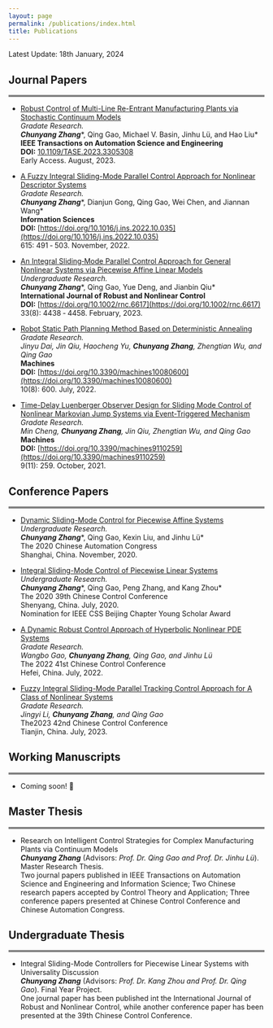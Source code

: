 ```yaml
---
layout: page
permalink: /publications/index.html
title: Publications
---
```


Latest Update: 18th January, 2024


## Journal Papers
<div style="border-top: 4px solid gray;"></div>

- [Robust Control of Multi-Line Re-Entrant Manufacturing Plants via Stochastic Continuum Models](https://ieeexplore.ieee.org/document/10227338)<br>*Gradate Research.*<br>***Chunyang Zhang****, Qing Gao, Michael V. Basin, Jinhu Lü, and Hao Liu*<br>**IEEE Transactions on Automation Science and Engineering**<br>**DOI:** [10.1109/TASE.2023.3305308](10.1109/TASE.2023.3305308)<br>Early Access. August, 2023.

- [A Fuzzy Integral Sliding-Mode Parallel Control Approach for Nonlinear Descriptor Systems](https://www.sciencedirect.com/science/article/abs/pii/S0020025522011550)<br>*Gradate Research.*<br>***Chunyang Zhang****, Dianjun Gong, Qing Gao, Wei Chen, and Jiannan Wang*<br>**Information Sciences**<br>**DOI:** [https://doi.org/10.1016/j.ins.2022.10.035](https://doi.org/10.1016/j.ins.2022.10.035) <br>615: 491 ‑ 503. November, 2022.

- [An Integral Sliding‑Mode Parallel Control Approach for General Nonlinear Systems via Piecewise Affine Linear Models](https://onlinelibrary.wiley.com/doi/abs/10.1002/rnc.6617)<br>*Undergraduate Research.*<br>***Chunyang Zhang****, Qing Gao, Yue Deng, and Jianbin Qiu*<br>**International Journal of Robust and Nonlinear Control**<br>**DOI:** [https://doi.org/10.1002/rnc.6617](https://doi.org/10.1002/rnc.6617)<br>33(8): 4438 ‑ 4458. February, 2023.

- [Robot Static Path Planning Method Based on Deterministic Annealing](https://www.mdpi.com/2075-1702/10/8/600)<br>*Gradate Research.*<br>*Jinyu Dai, Jin Qiu, Haocheng Yu, **Chunyang Zhang**, Zhengtian Wu, and Qing Gao*<br>**Machines**<br>**DOI:** [https://doi.org/10.3390/machines10080600](https://doi.org/10.3390/machines10080600) <br>10(8): 600. July, 2022.

- [Time-Delay Luenberger Observer Design for Sliding Mode Control of Nonlinear Markovian Jump Systems via Event-Triggered Mechanism](https://www.mdpi.com/2075-1702/9/11/259)<br>*Gradate Research.*<br>*Min Cheng, **Chunyang Zhang**, Jin Qiu, Zhengtian Wu, and Qing Gao*<br>**Machines**<br>**DOI:** [https://doi.org/10.3390/machines9110259](https://doi.org/10.3390/machines9110259) <br>9(11): 259. October, 2021.


## Conference Papers
<div style="border-top: 4px solid gray;"></div>

- [Dynamic Sliding-Mode Control for Piecewise Affine Systems](https://ieeexplore.ieee.org/abstract/document/9326817/)<br>*Undergraduate Research.*<br>***Chunyang Zhang****, Qing Gao, Kexin Liu, and Jinhu Lü*<br>The 2020 Chinese Automation Congress<br>Shanghai, China. November, 2020.

- [Integral Sliding-Mode Control of Piecewise Linear Systems](https://ieeexplore.ieee.org/abstract/document/9189318)<br>*Undergraduate Research.*<br>***Chunyang Zhang****, Qing Gao, Peng Zhang, and Kang Zhou*<br>The 2020 39th Chinese Control Conference<br>Shenyang, China. July, 2020.<br>Nomination for IEEE CSS Beijing Chapter Young Scholar Award

- [A Dynamic Robust Control Approach of Hyperbolic Nonlinear PDE Systems](https://ieeexplore.ieee.org/abstract/document/9901648)<br>*Gradate Research.*<br>*Wangbo Gao, **Chunyang Zhang**, Qing Gao, and Jinhu Lü*<br>The 2022 41st Chinese Control Conference<br>Hefei, China. July, 2022.<br>

- [Fuzzy Integral Sliding-Mode Parallel Tracking Control Approach for A Class of Nonlinear Systems](https://ieeexplore.ieee.org/abstract/document/10239763)<br>*Gradate Research.*<br>*Jingyi Li, **Chunyang Zhang**, and Qing Gao*<br>The2023 42nd Chinese Control Conference<br>Tianjin, China. July, 2023.<br>


## Working Manuscripts
<div style="border-top: 4px solid gray;"></div>

- Coming soon! 🚀


## Master Thesis
<div style="border-top: 4px solid gray;"></div>

- Research on Intelligent Control Strategies for Complex Manufacturing Plants via Continuum Models<br>***Chunyang Zhang*** (Advisors: *Prof. Dr. Qing Gao and Prof. Dr. Jinhu Lü*). Master Research Thesis.<br>Two journal papers published in IEEE Transactions on Automation Science and Engineering and Information Science; Two Chinese research papers accepted by Control Theory and Application; Three conference papers presented at Chinese Control Conference and Chinese Automation Congress.


## Undergraduate Thesis
<div style="border-top: 4px solid gray;"></div>

- Integral Sliding-Mode Controllers for Piecewise Linear Systems with Universality Discussion<br>***Chunyang Zhang*** (Advisors: *Prof. Dr. Kang Zhou and Prof. Dr. Qing Gao*). Final Year Project.<br>One journal paper has been published int the International Journal of Robust and Nonlinear Control, while another conference paper has been presented at the 39th Chinese Control Conference.